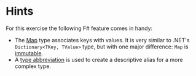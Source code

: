 # Hints
For this exercise the following F# feature comes in handy:
- The [Map](https://en.wikibooks.org/wiki/F_Sharp_Programming/Sets_and_Maps#Maps) type associates keys with values. It is very similar to .NET's `Dictionary<TKey, TValue>` type, but with one major difference: `Map` is [immutable](https://fsharpforfunandprofit.com/posts/correctness-immutability/).
- A [type abbreviation](https://fsharpforfunandprofit.com/posts/type-abbreviations/) is used to create a descriptive alias for a more complex type.
